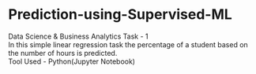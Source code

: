 # Prediction-using-Supervised-ML
Data Science & Business Analytics Task - 1  
In this simple linear regression task the percentage of a student based on the number of hours is predicted.  
Tool Used - Python(Jupyter Notebook)

